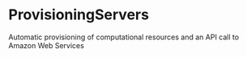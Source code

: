 # ProvisioningServers
Automatic provisioning of computational resources and an API call to Amazon Web Services
